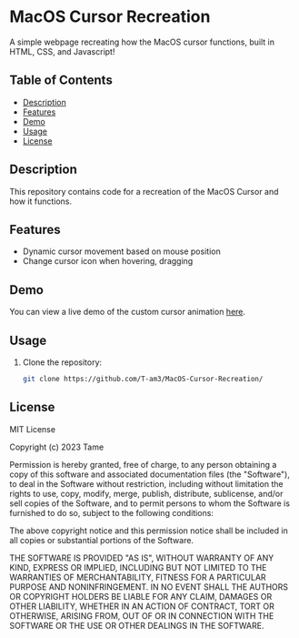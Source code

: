# MacOS Cursor Recreation

A simple webpage recreating how the MacOS cursor functions, built in HTML, CSS, and Javascript!

## Table of Contents

- [Description](#description)
- [Features](#features)
- [Demo](#demo)
- [Usage](#usage)
- [License](#license)

## Description

This repository contains code for a recreation of the MacOS Cursor and how it functions.

## Features

- Dynamic cursor movement based on mouse position
- Change cursor icon when hovering, dragging

## Demo

You can view a live demo of the custom cursor animation [here](https://tame.wtf/demos/macos).

## Usage

1. Clone the repository:

   ```bash
   git clone https://github.com/T-am3/MacOS-Cursor-Recreation/

## License
MIT License

Copyright (c) 2023 Tame

Permission is hereby granted, free of charge, to any person obtaining a copy
of this software and associated documentation files (the "Software"), to deal
in the Software without restriction, including without limitation the rights
to use, copy, modify, merge, publish, distribute, sublicense, and/or sell
copies of the Software, and to permit persons to whom the Software is
furnished to do so, subject to the following conditions:

The above copyright notice and this permission notice shall be included in all
copies or substantial portions of the Software.

THE SOFTWARE IS PROVIDED "AS IS", WITHOUT WARRANTY OF ANY KIND, EXPRESS OR
IMPLIED, INCLUDING BUT NOT LIMITED TO THE WARRANTIES OF MERCHANTABILITY,
FITNESS FOR A PARTICULAR PURPOSE AND NONINFRINGEMENT. IN NO EVENT SHALL THE
AUTHORS OR COPYRIGHT HOLDERS BE LIABLE FOR ANY CLAIM, DAMAGES OR OTHER
LIABILITY, WHETHER IN AN ACTION OF CONTRACT, TORT OR OTHERWISE, ARISING FROM,
OUT OF OR IN CONNECTION WITH THE SOFTWARE OR THE USE OR OTHER DEALINGS IN THE
SOFTWARE.

